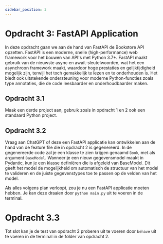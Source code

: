 ```yaml
---
sidebar_position: 3
---
```


# Opdracht 3: FastAPI Application
In deze opdracht gaan we aan de hand van FastAPI de Bookstore API opzetten. FastAPI is een moderne, snelle 
(high-performance) web framework voor het bouwen van API's met Python 3.7+.
FastAPI maakt gebruik van de nieuwste async en await-sleutelwoorden, wat het een asynchroon framework maakt, waardoor
hoge prestaties en gelijktijdigheid mogelijk zijn, terwijl het toch gemakkelijk te lezen en te onderhouden is. Het biedt
ook uitstekende ondersteuning voor moderne Python-functies zoals type annotaties, die de code leesbaarder en 
onderhoudbaarder maken.

## Opdracht 3.1
Maak een derde project aan, gebruik zoals in opdracht 1 en 2 ook een standaard Python project.

## Opdracht 3.2
Vraag aan ChatGPT of deze een FastAPI applicatie kan ontwikkelen aan de hand van de feature file die in opdracht 2 is gegenereerd.
In de gegenereerde code zal je een klasse te zien krijgen genaamd `Book`, met als argument `BaseModel`. Wanneer je een
nieuw gegevensmodel maakt in Pydantic, kun je een klasse definiëren die is afgeleid van BaseModel.
Dit geeft het model de mogelijkheid om automatisch de structuur van het model te valideren en de juiste
gegevenstypes toe te passen op de velden van het model.

Als alles volgens plan verloopt, zou je nu een FastAPI applicatie moeten hebben. Je kan deze draaien door
`python main.py` uit te voeren in de terminal.

# Opdracht 3.3
Tot slot kan je de test van opdracht 2 proberen uit te voeren door `behave` uit te voeren in de terminal
in de folder van opdracht 2.



